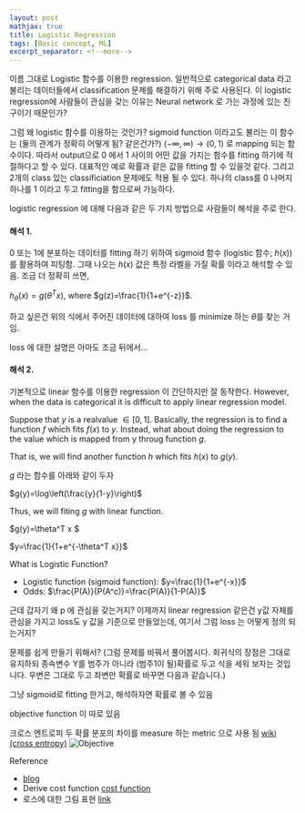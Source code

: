 ```yaml
---
layout: post
mathjax: true
title: Logistic Regression
tags: [Basic concept, ML]
excerpt_separator: <!--more-->
---
```



이름 그대로 Logistic 함수를 이용한 regression. 일반적으로 categorical data 라고 불리는 데이터들에서 classification 문제를 해결하기 위해 주로 사용된다.
이 logistic regression에 사람들이 관심을 갖는 이유는 Neural network 로 가는 과정에 있는 친구이기 때문인가?

<!--more-->


그럼 왜 logistic 함수를 이용하는 것인가? sigmoid function 이라고도 불리는 이 함수는 (둘의 관계가 정확히 어떻게 됨? 같은건가?)  $(-\infty, \infty) \rightarrow (0, 1)$  로 mapping 되는 함수이다. 따라서 output으로 0 에서 1 사이의 어떤 값을 가지는 함수를 fitting 하기에 적절하다고 할 수 있다. 대표적인 예로 확률과 같은 값을 fitting 할 수 있을것 같다. 그리고 2개의 class 있는 classificiation 문제에도 적용 될 수 있다. 하나의 class를 0 나머지 하나를 1 이라고 두고 fitting을 함으로써 가능하다.

logistic regression 에 대해 다음과 같은 두 가지 방법으로 사람들이 해석을 주로 한다.


#### 해석 1. 

0 또는 1에 분포하는 데이터를 fitting 하기 위하여 sigmoid 함수 (logistic 함수; $h(x)$)를 활용하여 피팅함. 그때 나오는 $h(x)$ 값은 특정 라벨을 가질 확률 이라고 해석할 수 있음. 조금 더 정확히 쓰면,

$h_\theta(x)=g(\theta^T x)$, where $g(z)=\frac{1}{1+e^{-z}}$.

하고 싶은건 위의 식에서 주어진 데이터에 대하여 loss 를 minimize 하는 $\theta$를 찾는 거임.

loss 에 대한 설명은 아마도 조금 뒤에서...

#### 해석 2. 

기본적으로 linear 함수를 이용한 regression 이 간단하지만 잘 동작한다.
However, when the data is categorical it is difficult to apply linear regression model.

Suppose that $y$ is a realvalue $\in [0,1]$.
Basically, the regression is to find a function $f$ which fits $f(x)$ to $y$. 
Instead, what about doing the regression to the value which is mapped from y throug function $g$.

That is, we will find another function $h$ which fits $h(x)$ to $g(y)$. 

$g$ 라는 함수를 아래와 같이 두자

$g(y)=\log\left(\frac{y}{1-y}\right)$

Thus, we will fiting $g$ with linear function.

$g(y)=\theta^T x $

$y=\frac{1}{1+e^{-\theta^T x}}$

What is Logistic Function?

- Logistic function (sigmoid function): $y=\frac{1}{1+e^{-x}}$
- Odds: $\frac{P(A)}{P(A^c)}=\frac{P(A)}{1-P(A)}$

근데 갑자기 왜 p 에 관심을 갖는거지?
이제까지 linear regression 같은건 y값 자체를 관심을 가지고 loss도 y 값을 기준으로 만들었는데, 여기서 그럼 loss 는 어떻게 정의 되는거지?

문제를 쉽게 만들기 위해서?
(그럼 문제를 바꿔서 풀어봅시다. 회귀식의 장점은 그대로 유지하되 종속변수 Y를 범주가 아니라 (범주1이 될)확률로 두고 식을 세워 보자는 것입니다. 우변은 그대로 두고 좌변만 확률로 바꾸면 다음과 같습니다.)

그냥 sigmoid로 fitting 한거고, 해석하자면 확률로 볼 수 있음

objective function 이 따로 있음

크로스 엔트로피
두 확률 분포의 차이를 measure 하는 metric 으로 사용 됨 [wiki (cross entropy)](https://en.wikipedia.org/wiki/Cross_entropy#Cross-entropy_error_function_and_logistic_regression)
![Objective](https://i.stack.imgur.com/XbU4S.png)


Reference 

- [blog](https://ratsgo.github.io/machine%20learning/2017/04/02/logistic/)
- Derive cost function [cost function](https://stats.stackexchange.com/questions/278771/how-is-the-cost-function-from-logistic-regression-derivated)
- 로스에 대한 그림 표현 [link](https://towardsdatascience.com/understanding-binary-cross-entropy-log-loss-a-visual-explanation-a3ac6025181a)

